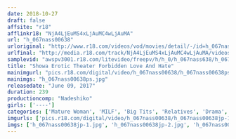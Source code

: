 ```yaml
---
date: 2018-10-27
draft: false
affsite: "r18"
afflinkr18: "NjA4LjEuMS4xLjAuMC4wLjAuMA"
url: "h_067nass00638"
urloriginal: "http://www.r18.com/videos/vod/movies/detail/-/id=h_067nass00638"
urlfinal: "http://media.r18.com/track/NjA4LjEuMS4xLjAuMC4wLjAuMA/videos/vod/movies/detail/-/id=h_067nass00638"
samplevid: "awspv3001.r18.com/litevideo/freepv/h/h_0/h_067nass638/h_067nass638_dmb_w.mp4"
title: "Showa Erotic Theater Forbidden Love And Hate"
mainimgurl: "pics.r18.com/digital/video/h_067nass00638/h_067nass00638ps.jpg"
mainimgs: "h_067nass00638ps.jpg"
releasedate: "June 09, 2017"
duration: 239
productioncomp: "Nadeshiko"
girls: ['----']
categories: ['Mature Woman', 'MILF', 'Big Tits', 'Relatives', 'Drama', 'Over 4 Hours']
imgurls: ['pics.r18.com/digital/video/h_067nass00638/h_067nass00638jp-1.jpg', 'pics.r18.com/digital/video/h_067nass00638/h_067nass00638jp-2.jpg', 'pics.r18.com/digital/video/h_067nass00638/h_067nass00638jp-3.jpg', 'pics.r18.com/digital/video/h_067nass00638/h_067nass00638jp-4.jpg', 'pics.r18.com/digital/video/h_067nass00638/h_067nass00638jp-5.jpg', 'pics.r18.com/digital/video/h_067nass00638/h_067nass00638jp-6.jpg', 'pics.r18.com/digital/video/h_067nass00638/h_067nass00638jp-7.jpg', 'pics.r18.com/digital/video/h_067nass00638/h_067nass00638jp-8.jpg', 'pics.r18.com/digital/video/h_067nass00638/h_067nass00638jp-9.jpg', 'pics.r18.com/digital/video/h_067nass00638/h_067nass00638jp-10.jpg', 'pics.r18.com/digital/video/h_067nass00638/h_067nass00638jp-11.jpg', 'pics.r18.com/digital/video/h_067nass00638/h_067nass00638jp-12.jpg', 'pics.r18.com/digital/video/h_067nass00638/h_067nass00638jp-13.jpg', 'pics.r18.com/digital/video/h_067nass00638/h_067nass00638jp-14.jpg', 'pics.r18.com/digital/video/h_067nass00638/h_067nass00638jp-15.jpg', 'pics.r18.com/digital/video/h_067nass00638/h_067nass00638jp-16.jpg', 'pics.r18.com/digital/video/h_067nass00638/h_067nass00638jp-17.jpg', 'pics.r18.com/digital/video/h_067nass00638/h_067nass00638jp-18.jpg', 'pics.r18.com/digital/video/h_067nass00638/h_067nass00638jp-19.jpg', 'pics.r18.com/digital/video/h_067nass00638/h_067nass00638jp-20.jpg']
imgs: ['h_067nass00638jp-1.jpg', 'h_067nass00638jp-2.jpg', 'h_067nass00638jp-3.jpg', 'h_067nass00638jp-4.jpg', 'h_067nass00638jp-5.jpg', 'h_067nass00638jp-6.jpg', 'h_067nass00638jp-7.jpg', 'h_067nass00638jp-8.jpg', 'h_067nass00638jp-9.jpg', 'h_067nass00638jp-10.jpg', 'h_067nass00638jp-11.jpg', 'h_067nass00638jp-12.jpg', 'h_067nass00638jp-13.jpg', 'h_067nass00638jp-14.jpg', 'h_067nass00638jp-15.jpg', 'h_067nass00638jp-16.jpg', 'h_067nass00638jp-17.jpg', 'h_067nass00638jp-18.jpg', 'h_067nass00638jp-19.jpg', 'h_067nass00638jp-20.jpg']
---
```


